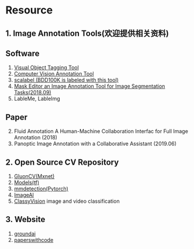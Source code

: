 # Resource

## 1. Image Annotation Tools(欢迎提供相关资料)

## Software

1. [Visual Object Tagging Tool](https://github.com/Microsoft/VoTT)
2. [Computer Vision Annotation Tool](https://github.com/opencv/cvat/)
3. [scalabel (BDD100K is labeled with this tool)](https://github.com/ucbdrive/scalabel)
4. [Mask Editor an Image Annotation Tool for Image Segmentation Tasks(2018.09)](https://github.com/Chuanhai/Mask-Editor)
5. LableMe, LableImg



## Paper

2. Fluid Annotation A Human-Machine Collaboration Interfac for Full Image Annotation (2018)
3. Panoptic Image Annotation with a Collaborative Assistant (2019.06)



## 2. Open Source CV Repository 
1. [GluonCV(Mxnet)](https://gluon-cv.mxnet.io/model_zoo/classification.html)
2. [Models(tf)](https://github.com/tensorflow/models/tree/master/research/object_detection)
3. [mmdetection(Pytorch)](https://github.com/open-mmlab/mmdetection)
4. [ImageAI](https://github.com/OlafenwaMoses/ImageAI)
5. [ClassyVision](https://github.com/facebookresearch/ClassyVision) image and video classification

## 3. Website

1. [groundai](https://www.groundai.com/)
2. [paperswithcode](https://paperswithcode.com/)

